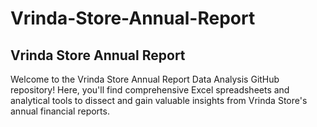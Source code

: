 # Vrinda-Store-Annual-Report
## Vrinda Store Annual Report
Welcome to the Vrinda Store Annual Report Data Analysis GitHub repository! Here, you'll find comprehensive Excel spreadsheets and analytical tools to dissect and gain valuable insights from Vrinda Store's annual financial reports.
